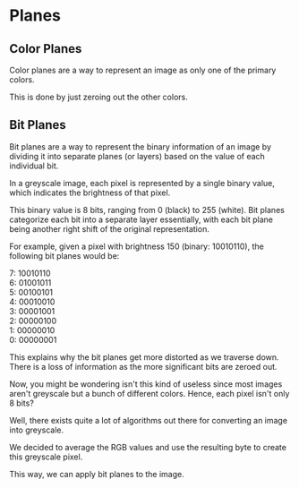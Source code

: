 # Planes

## Color Planes

Color planes are a way to represent an image as only one of the primary colors. 

This is done by just zeroing out the other colors.

## Bit Planes

Bit planes are a way to represent the binary information of an image by dividing it into separate planes (or layers) based on the value of each individual bit.

In a greyscale image, each pixel is represented by a single binary value, which indicates the brightness of that pixel. 

This binary value is 8 bits, ranging from 0 (black) to 255 (white). Bit planes categorize each bit into a separate layer essentially, with each bit plane being another right shift of the original representation. 

For example, given a pixel with brightness 150 (binary: 10010110), the following bit planes would be:

7: 10010110  
6: 01001011  
5: 00100101  
4: 00010010  
3: 00001001  
2: 00000100  
1: 00000010  
0: 00000001  

This explains why the bit planes get more distorted as we traverse down. There is a loss of information as the more significant bits are zeroed out.

Now, you might be wondering isn't this kind of useless since most images aren't greyscale but a bunch of different colors. Hence, each pixel isn't only 8 bits? 

Well, there exists quite a lot of algorithms out there for converting an image into greyscale. 

We decided to average the RGB values and use the resulting byte to create this greyscale pixel. 

This way, we can apply bit planes to the image.

